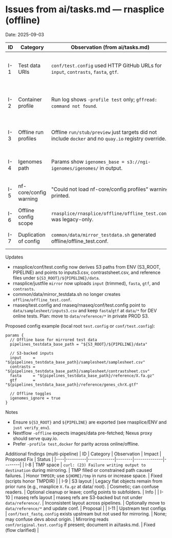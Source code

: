 # Issues from ai/tasks.md — rnasplice (offline)

Date: 2025-09-03

| ID | Category | Observation (from ai/tasks.md) | Impact | Proposed Fix | Status |
|----|----------|---------------------------------|--------|--------------|--------|
| I-1 | Test data URIs | `conf/test.config` used HTTP GitHub URLs for `input`, `contrasts`, `fasta`, `gtf`. | Offline runs fetch remote data; breaks in PROD/offline VPC. | Set ENV-driven S3 base and point params to S3; mirror artifacts via `just mirror`. | Fixed |
| I-2 | Container profile | Run log shows `-profile test` only; `gffread: command not found`. | Tools missing without container; pipeline fails. | Use `-profile test,docker` for online/offline runs. Update just targets accordingly. | Fixed (justfile updated) |
| I-3 | Offline run profiles | Offline `run/stub/preview` just targets did not include `docker` and no `quay.io` registry override. | Offline run may use host tools or fail if images not pre-pulled. | Include `-profile test,docker -offline` and set `docker { registry = "quay.io" }`. | Fixed (justfile updated) |
| I-4 | Igenomes path | Params show `igenomes_base = s3://ngi-igenomes/igenomes/` in output. | Public S3 not allowed in PROD; may be unused if `igenomes_ignore=true`. | Keep `igenomes_ignore=true`; if needed, set internal `igenomes_base` S3. | Info |
| I-5 | nf-core/config warning | "Could not load nf-core/config profiles" warning printed. | Cosmetic; not blocking. | Accept or vend private nf-core/config if required. | Info |
| I-6 | Offline config scope | `rnasplice/rnasplice/offline/offline_test.conf` was legacy-only. | Drift risk and confusion. | Remove file; rely only on `conf/test.config`. | Fixed |
| I-7 | Duplication of config | `common/data/mirror_testdata.sh` generated offline/offline_test.conf. | Two sources of truth; drift risk. | Remove generation; rely solely on `conf/test.config`. | Fixed |

Updates
- rnasplice/conf/test.config now derives S3 paths from ENV (S3_ROOT, PIPELINE) and points to inputs3.csv, contrastsheet.csv, and reference files under `${S3_ROOT}/${PIPELINE}/data`.
- rnasplice/justfile `mirror` now uploads `input` (trimmed), `fasta`, `gtf`, and `contrasts`.
- common/data/mirror_testdata.sh no longer creates `offline/offline_test.conf`.
 - rnaseq/test.config and rnaseq/rnaseq/conf/test.config point to `data/samplesheet/inputs3.csv` and keep `fasta`/`gtf` at `data/*` for DEV online tests. Plan: move to `data/reference/*` in private PROD S3.

Proposed config example (local root `test.config` or `conf/test.config`):

```
params {
  // Offline base for mirrored test data
  pipelines_testdata_base_path = "${S3_ROOT}/${PIPELINE}/data"

  // S3-backed inputs
  input     = "${pipelines_testdata_base_path}/samplesheet/samplesheet.csv"
  contrasts = "${pipelines_testdata_base_path}/samplesheet/contrastsheet.csv"
  fasta     = "${pipelines_testdata_base_path}/reference/X.fa.gz"
  gtf       = "${pipelines_testdata_base_path}/reference/genes_chrX.gtf"

  // Offline toggles
  igenomes_ignore = true
}
```

Notes
- Ensure `${S3_ROOT}` and `${PIPELINE}` are exported (see rnasplice/ENV and `just verify_env`).
- Nextflow `-offline` expects images/data pre-fetched; Nexus proxy should serve quay.io.
- Prefer `-profile test,docker` for parity across online/offline.

Additional findings (multi-pipeline)
| ID | Category | Observation | Impact | Proposed Fix | Status |
|----|----------|-------------|--------|--------------|--------|
| I-8 | TMP space | `curl: (23) Failure writing output to destination` during mirroring. | TMP filled or constrained path caused failures. | Honor `TMPDIR`; use `${HOME}/tmp` in runs or increase space. | Fixed (scripts honor TMPDIR) |
| I-9 | S3 layout | Legacy flat objects remain from prior runs (e.g., rnasplice `X.fa.gz` at data/ root). | Cosmetic; can confuse readers. | Optional cleanup or leave; config points to subfolders. | Info |
| I-10 | rnaseq refs layout | rnaseq refs are S3-backed but not under `data/reference/`. | Inconsistent layout across pipelines. | Optionally move to `data/reference/*` and update conf. | Proposal |
| I-11 | Upstream test configs | `conf/test_fastq.config` exists upstream but not used for mirroring. | None; may confuse devs about origin. | Mirroring reads `conf/original.test.config` if present; document in ai/tasks.md. | Fixed (flow clarified) |
